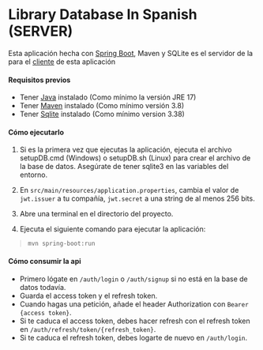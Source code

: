 # Library Database In Spanish (SERVER)

Esta aplicación hecha con [Spring Boot](https://spring.io/projects/spring-boot), Maven y SQLite es el servidor de la para el [cliente](https://github.com/dangarcar/library-database-in-spanish) de esta aplicación

#### Requisitos previos
- Tener [Java](https://www.java.com/en/) instalado (Como mínimo la versión JRE 17)
- Tener [Maven](https://maven.apache.org/) instalado (Como mínimo versión 3.8)
- Tener [Sqlite](https://www.sqlite.org/) instalado (Como mínimo version 3.38)

#### Cómo ejecutarlo
1. Si es la primera vez que ejecutas la aplicación, ejecuta el archivo setupDB.cmd (Windows) o setupDB.sh (Linux) para crear el archivo de la base de datos. Asegúrate de tener sqlite3 en las variables del entorno.

2. En `src/main/resources/application.properties`, cambia el valor de `jwt.issuer` a tu compañía, `jwt.secret` a una string de al menos 256 bits.

3. Abre una terminal en el directorio del proyecto.

4. Ejecuta el siguiente comando para ejecutar la aplicación:
>```console 
>mvn spring-boot:run
>```

#### Cómo consumir la api
- Primero lógate en `/auth/login` o `/auth/signup` si no está en la base de datos todavía.
- Guarda el access token y el refresh token.
- Cuando hagas una petición, añade el header Authorization con `Bearer {access token}`.
- Si te caduca el access token, debes hacer refresh con el refresh token en `/auth/refresh/token/{refresh_token}`.
- Si te caduca el refresh token, debes logarte de nuevo en `/auth/login`.
